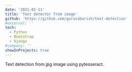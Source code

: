 ```yaml
---
date: '2021-01-11'
title: 'Text detector from image'
github: 'https://github.com/gurusabarish/text-detection'
#external: ''
tech:
  - Python
  - Bootstrap
  - Django
#company: ''
showInProjects: true
---
```


Text detection from jpg image using pytesseract.
